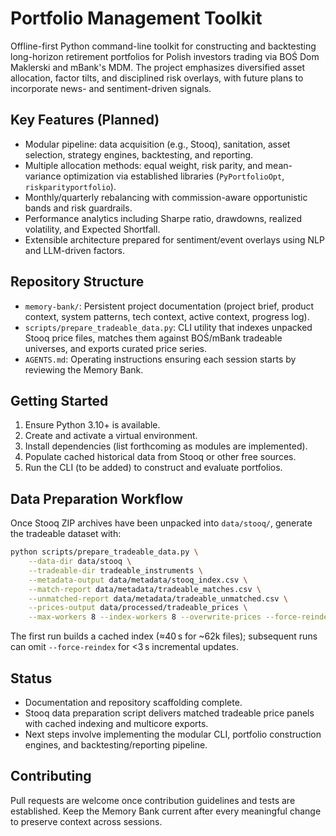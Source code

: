 # Portfolio Management Toolkit

Offline-first Python command-line toolkit for constructing and backtesting long-horizon retirement portfolios for Polish investors trading via BOŚ Dom Maklerski and mBank's MDM. The project emphasizes diversified asset allocation, factor tilts, and disciplined risk overlays, with future plans to incorporate news- and sentiment-driven signals.

## Key Features (Planned)
- Modular pipeline: data acquisition (e.g., Stooq), sanitation, asset selection, strategy engines, backtesting, and reporting.
- Multiple allocation methods: equal weight, risk parity, and mean-variance optimization via established libraries (`PyPortfolioOpt`, `riskparityportfolio`).
- Monthly/quarterly rebalancing with commission-aware opportunistic bands and risk guardrails.
- Performance analytics including Sharpe ratio, drawdowns, realized volatility, and Expected Shortfall.
- Extensible architecture prepared for sentiment/event overlays using NLP and LLM-driven factors.

## Repository Structure
- `memory-bank/`: Persistent project documentation (project brief, product context, system patterns, tech context, active context, progress log).
- `scripts/prepare_tradeable_data.py`: CLI utility that indexes unpacked Stooq price files, matches them against BOŚ/mBank tradeable universes, and exports curated price series.
- `AGENTS.md`: Operating instructions ensuring each session starts by reviewing the Memory Bank.

## Getting Started
1. Ensure Python 3.10+ is available.
2. Create and activate a virtual environment.
3. Install dependencies (list forthcoming as modules are implemented).
4. Populate cached historical data from Stooq or other free sources.
5. Run the CLI (to be added) to construct and evaluate portfolios.

## Data Preparation Workflow
Once Stooq ZIP archives have been unpacked into `data/stooq/`, generate the tradeable dataset with:

```bash
python scripts/prepare_tradeable_data.py \
    --data-dir data/stooq \
    --tradeable-dir tradeable_instruments \
    --metadata-output data/metadata/stooq_index.csv \
    --match-report data/metadata/tradeable_matches.csv \
    --unmatched-report data/metadata/tradeable_unmatched.csv \
    --prices-output data/processed/tradeable_prices \
    --max-workers 8 --index-workers 8 --overwrite-prices --force-reindex
```

The first run builds a cached index (≈40 s for ~62k files); subsequent runs can omit `--force-reindex` for <3 s incremental updates.

## Status
- Documentation and repository scaffolding complete.
- Stooq data preparation script delivers matched tradeable price panels with cached indexing and multicore exports.
- Next steps involve implementing the modular CLI, portfolio construction engines, and backtesting/reporting pipeline.

## Contributing
Pull requests are welcome once contribution guidelines and tests are established. Keep the Memory Bank current after every meaningful change to preserve context across sessions.
